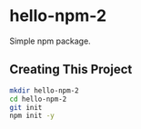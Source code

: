 
# hello-npm-2

Simple npm package.

## Creating This Project

```bash
mkdir hello-npm-2
cd hello-npm-2
git init
npm init -y
```

